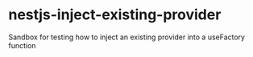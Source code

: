 # nestjs-inject-existing-provider
Sandbox for testing how to inject an existing provider into a useFactory function
